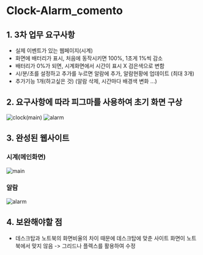 # Clock-Alarm_comento

## 1. 3차 업무 요구사항
- 실제 이벤트가 있는 웹페이지(시계)
- 화면에 배터리가 표시, 처음에 동작시키면 100%, 1초게 1%씩 감소
- 배터리가 0%가 되면, 시계화면에서 시간이 표시 X 검은색으로 변함
- 시/분/초를 설정하고 추가를 누르면 알람에 추가, 알람현황에 업데이트 (최대 3개)
- 추가기능 1개(하고싶은 것) (알람 삭제, 시간마다 배경색 변화 ...)

## 2. 요구사항에 따라 피그마를 사용하여 초기 화면 구상
![clock(main)](https://github.com/JeongminHW/Clock-Alarm_comento/assets/114545423/650ff2fe-bbe5-44e7-a018-83ec03c56cb6)
![alarm](https://github.com/JeongminHW/Clock-Alarm_comento/assets/114545423/1fa24542-4d97-4349-a509-0214b225bc08)


## 3. 완성된 웹사이트
### 시계(메인화면)
![main](https://github.com/JeongminHW/Clock-Alarm_comento/assets/114545423/abd11fcf-e9ae-4d6e-91f6-ad1ddd8e0cd4)
### 알람
![alarm](https://github.com/JeongminHW/Clock-Alarm_comento/assets/114545423/d1bbf99e-4f0a-4850-9362-eaeac8a24199)

## 4. 보완해야할 점
- 데스크탑과 노트북의 화면비율의 차이 때문에 데스크탑에 맞춘 사이트 화면이 노트북에서 맞지 않음 -> 그리드나 플렉스를 활용하여 수정
